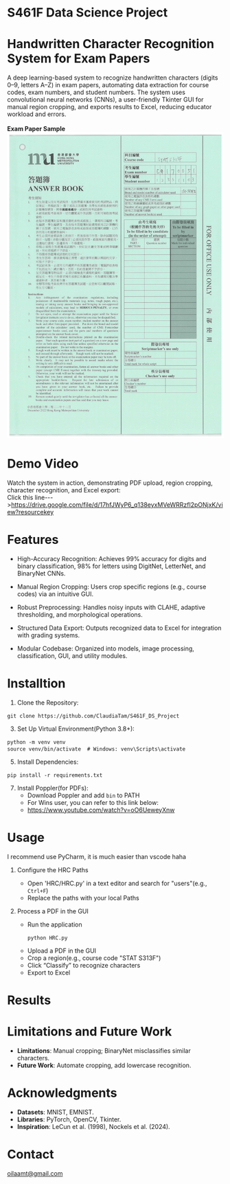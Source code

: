# S461F Data Science Project
# Handwritten Character Recognition System for Exam Papers

A deep learning-based system to recognize handwritten characters (digits 0–9, letters A–Z) in exam papers, automating data extraction for course codes, exam numbers, and student numbers. The system uses convolutional neural networks (CNNs), a user-friendly Tkinter GUI for manual region cropping, and exports results to Excel, reducing educator workload and errors.
<br>
<br>**Exam Paper Sample**<br/>
![Exam_Paper](12531103-1.png)

# Demo Video
Watch the system in action, demonstrating PDF upload, region cropping, character recognition, and Excel export:
<br>Click this line--->https://drive.google.com/file/d/17hfJWyP6_q138eyxMVeWRRzfl2pONjxK/view?resourcekey<br/>

# Features
- High-Accuracy Recognition: Achieves 99% accuracy for digits and binary classification, 98% for letters using DigitNet, LetterNet, and BinaryNet CNNs.

- Manual Region Cropping: Users crop specific regions (e.g., course codes) via an intuitive GUI.

- Robust Preprocessing: Handles noisy inputs with CLAHE, adaptive thresholding, and morphological operations.
 
- Structured Data Export: Outputs recognized data to Excel for integration with grading systems.

- Modular Codebase: Organized into models, image processing, classification, GUI, and utility modules.


# Installtion
1. Clone the Repository:
  ```
git clone https://github.com/ClaudiaTam/S461F_DS_Project
  ```
3. Set Up Virtual Environment(Python 3.8+):
```
python -m venv venv
source venv/bin/activate  # Windows: venv\Scripts\activate
```
5. Install Dependencies:
```
pip install -r requirements.txt
```
7. Install Poppler(for PDFs):
   - Download Poppler and add `bin` to PATH
   - For Wins user, you can refer to this link below:
   - https://www.youtube.com/watch?v=oO6UeweyXnw
# Usage
I recommend use PyCharm, it is much easier than vscode haha

1. Configure the HRC Paths
   - Open 'HRC/HRC.py' in a text editor and search for "users"(e.g., `Ctrl+F`)
   - Replace the paths with your local Paths
     
3. Process a PDF in the GUI
   - Run the application
     ```
     python HRC.py
     ```
   - Upload a PDF in the GUI
   - Crop a region(e.g., course code "STAT S313F")
   - Click “Classify” to recognize characters
   - Export to Excel

# Results


# Limitations and Future Work
- **Limitations**: Manual cropping; BinaryNet misclassifies similar characters.
- **Future Work**: Automate cropping, add lowercase recognition.

# Acknowledgments
- **Datasets**: MNIST, EMNIST.
- **Libraries**: PyTorch, OpenCV, Tkinter.
- **Inspiration**: LeCun et al. (1998), Nockels et al. (2024).

# Contact
oilaamt@gmail.com


